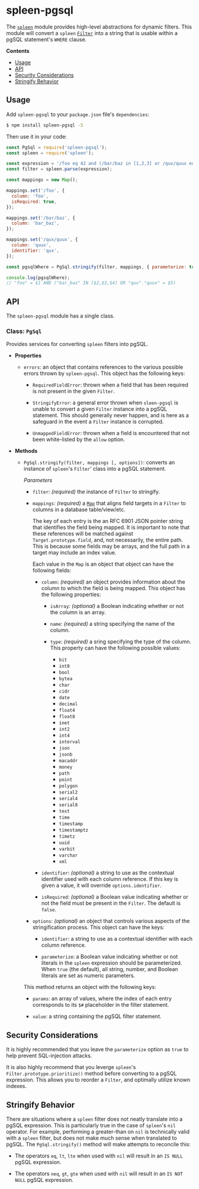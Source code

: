 # spleen-pgsql

The [`spleen`](https://www.npmjs.com/package/spleen) module provides high-level abstractions for dynamic filters.  This module will convert a `spleen` [`Filter`](https://www.npmjs.com/package/spleen#class-filter) into a string that is usable within a pgSQL statement's `WHERE` clause.

__Contents__
* [Usage](#usage)
* [API](#api)
* [Security Considerations](#security-considerations)
* [Stringify Behavior](#stringify-behavior)

## Usage

Add `spleen-pgsql` to your `package.json` file's `dependencies`:

```sh
$ npm install spleen-pgsql -S
```

Then use it in your code:

```js
const PgSql = require('spleen-pgsql');
const spleen = require('spleen');

const expression = '/foo eq 42 and (/bar/baz in [1,2,3] or /qux/quux eq 12)';
const filter = spleen.parse(expression);

const mappings = new Map();

mappings.set('/foo', {
  column: 'foo',
  isRequired: true,
});

mappings.set('/bar/baz', {
  column: 'bar_baz',
});

mappings.set('/qux/quux', {
  column: 'quux',
  identifier: 'qux',
});

const pgsqlWhere = PgSql.stringify(filter, mappings, { parameterize: true });

console.log(pgsqlWhere);
// "foo" = $1 AND ("bar_baz" IN ($2,$3,$4) OR "qux"."quux" = $5)
```

## API

The `spleen-pgsql` module has a single class.

### Class: `PgSql`

Provides services for converting `spleen` filters into pgSQL.

  * __Properties__

    + `errors`: an object that contains references to the various possible errors thrown by `spleen-pgsql`.  This object has the following keys:

      - `RequiredFieldError`: thrown when a field that has been required is not present in the given `Filter`.

      - `StringifyError`: a general error thrown when `sleen-pgsql` is unable to convert a given `Filter` instance into a pgSQL statement.  This should generally never happen, and is here as a safeguard in the event a `Filter` instance is corrupted.

      - `UnmappedFieldError`: thrown when a field is encountered that not been white-listed by the `allow` option.

  * __Methods__

    + `PgSql.stringify(filter, mappings [, options])`: converts an instance of `spleen`'s `Filter`' class into a pgSQL statement.

      _Parameters_

      - `filter`: _(required)_ the instance of `Filter` to stringify.

      - `mappings`: _(required)_ a [`Map`](https://developer.mozilla.org/en-US/docs/Web/JavaScript/Reference/Global_Objects/Map) that aligns field targets in a `Filter` to columns in a database table/view/etc.
      
        The key of each entry is the an RFC 6901 JSON pointer string that identifies the field being mapped.  It is important to note that these references will be matched against `Target.prototype.field`, and, not necessarily, the entire path.  This is because some fields may be arrays, and the full path in a target may include an index value.
        
        Each value in the `Map` is an object that object can have the following fields:

        - `column`: _(required)_ an object provides information about the column to which the field is being mapped.  This object has the following properties:
        
          - `isArray`: _(optional)_ a Boolean indicating whether or not the column is an array.

          - `name`: _(required)_ a string specifying the name of the column.

          - `type`: _(required)_ a sring specifying the type of the column.  This property can have the following possible values:

            - `bit`
            - `int8`
            - `bool`
            - `bytea`
            - `char`
            - `cidr`
            - `date`
            - `decimal`
            - `float4`
            - `float8`
            - `inet`
            - `int2`
            - `int4`
            - `interval`
            - `json`
            - `jsonb`
            - `macaddr`
            - `money`
            - `path`
            - `point`
            - `polygon`
            - `serial2`
            - `serial4`
            - `serial8`
            - `text`
            - `time`
            - `timestamp`
            - `timestamptz`
            - `timetz`
            - `uuid`
            - `varbit`
            - `varchar`
            - `xml`

        - `identifier`: _(optional)_ a string to use as the contextual identifier used with each column reference.  If this key is given a value, it will override `options.identifier`.

        - `isRequired`: _(optional)_ a Boolean value indicating whether or not the field must be present in the `Filter`.  The default is `false`.

      - `options`: _(optional)_ an object that controls various aspects of the stringification process.  This object can have the keys:

        - `identifier`: a string to use as a contextual identifier with each column reference.

        - `parameterize`: a Boolean value indicating whether or not literals in the `spleen` expression should be parameterized.  When `true` (the default), all string, number, and Boolean literals are set as numeric parameters.

      This method returns an object with the following keys:

      - `params`: an array of values, where the index of each entry corresponds to its `$#` placeholder in the filter statement.

      - `value`: a string containing the pgSQL filter statement.

## Security Considerations

It is highly recommended that you leave the `parameterize` option as `true` to help prevent SQL-injection attacks.

It is also highly recommend that you leverge `spleen`'s `Filter.prototype.prioritize()` method before converting to a pgSQL expression.  This allows you to reorder a `Filter`, and optimally utilize known indexes.

## Stringify Behavior

There are situations where a `spleen` filter does not neatly translate into a pgSQL expression.  This is particularly true in the case of `spleen`'s `nil` operator.  For example, performing a greater-than on `nil` is technically valid with a `spleen` filter, but does not make much sense when translated to pgSQL.  The `PgSql.stringify()` method will make attempts to reconcile this:

* The operators `eq`, `lt`, `lte` when used with `nil` will result in an `IS NULL` pgSQL expression.

* The operators `neq`, `gt`, `gte` when used with `nil` will result in an `IS NOT NULL` pgSQL expression.

